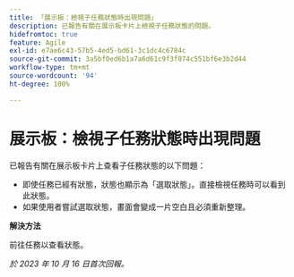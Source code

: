 ```yaml
---
title: 「展示板：檢視子任務狀態時出現問題」
description: 已報告有關在展示板卡片上檢視子任務狀態的問題。
hidefromtoc: true
feature: Agile
exl-id: e7ae6c43-57b5-4ed5-bd61-3c1dc4c6784c
source-git-commit: 3a5bf0ed6b1a7a6d61c9f3f074c551bf6e3b2d44
workflow-type: tm+mt
source-wordcount: '94'
ht-degree: 100%

---
```


# 展示板：檢視子任務狀態時出現問題

<!--
>[!NOTE]
>
>This issue was fixed on January 12, 2024.-->

已報告有關在展示板卡片上查看子任務狀態的以下問題：

* 即使任務已經有狀態，狀態也顯示為「選取狀態」。直接檢視任務時可以看到此狀態。
* 如果使用者嘗試選取狀態，畫面會變成一片空白且必須重新整理。

**解決方法**

前往任務以查看狀態。

_於 2023 年 10 月 16 日首次回報。_
